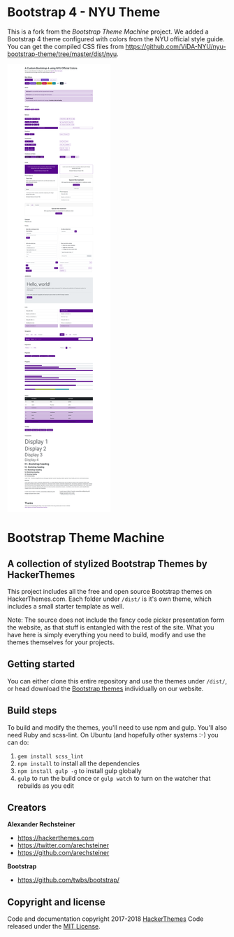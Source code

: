 # Bootstrap 4 - NYU Theme

This is a fork from the *Bootstrap Theme Machine* project.
We added a Bootstrap 4 theme configured with colors from the NYU official style guide.
You can get the compiled CSS files from https://github.com/ViDA-NYU/nyu-bootstrap-theme/tree/master/dist/nyu.


![NYU Bootstrap Theme Components Sample](https://github.com/ViDA-NYU/nyu-bootstrap-theme/blob/master/nyu-theme-sample.png)


# Bootstrap Theme Machine

## A collection of stylized Bootstrap Themes by HackerThemes

This project includes all the free and open source Bootstrap themes on HackerThemes.com. Each folder under `/dist/` is it's own theme, which includes a small starter template as well.

Note: The source does not include the fancy code picker presentation form the website, as that stuff is entangled with the rest of the site. What you have here is simply everything you need to build, modify and use the themes themselves for your projects.

## Getting started

You can either clone this entire repository and use the themes under `/dist/`, or head download the [Bootstrap themes](https://hackerthemes.com) individually on our website.

## Build steps

To build and modify the themes, you'll need to use npm and gulp. You'll also need Ruby and scss-lint. On Ubuntu (and hopefully other systems :-) you can do:

1. `gem install scss_lint`
1. `npm install` to install all the dependencies
1. `npm install gulp -g` to install gulp globally
1. `gulp` to run the build once or `gulp watch` to turn on the watcher that rebuilds as you edit

## Creators

**Alexander Rechsteiner**

- <https://hackerthemes.com>
- <https://twitter.com/arechsteiner>
- <https://github.com/arechsteiner>

**Bootstrap**

- <https://github.com/twbs/bootstrap/>

## Copyright and license

Code and documentation copyright 2017-2018 [HackerThemes](https://hacekrthemes.com) Code released under the [MIT License](https://opensource.org/licenses/MIT).
